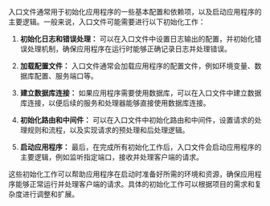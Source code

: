 入口文件通常用于初始化应用程序的一些基本配置和依赖项，以及启动应用程序的主要逻辑。一般来说，入口文件可能需要进行以下初始化工作：

1. **初始化日志和错误处理：** 可以在入口文件中设置日志输出的配置，并初始化错误处理机制，确保应用程序在运行时能够正确记录日志并处理错误。
    
2. **加载配置文件：** 入口文件通常会加载应用程序的配置文件，例如环境变量、数据库配置、服务端口等。
    
3. **建立数据库连接：** 如果应用程序需要使用数据库，可以在入口文件中建立数据库连接，以便后续的服务和处理器能够直接使用数据库连接。
    
4. **初始化路由和中间件：** 可以在入口文件中初始化路由和中间件，设置请求的处理规则和流程，以及实现请求的预处理和后处理逻辑。
    
5. **启动应用程序：** 最后，在完成所有初始化工作后，入口文件会启动应用程序的主要逻辑，例如监听指定端口，接收并处理客户端的请求。
    

这些初始化工作可以帮助应用程序在启动时准备好所需的环境和资源，确保应用程序能够正常运行并处理客户端的请求。具体的初始化工作可以根据项目的需求和复杂度进行调整和扩展。
